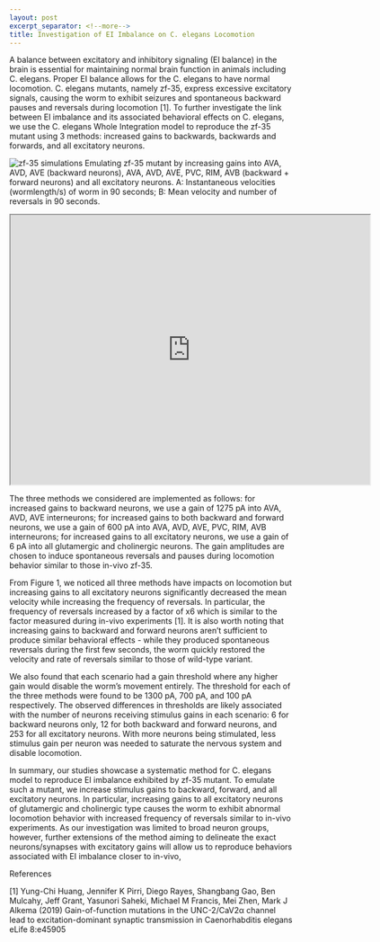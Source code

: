 ```yaml
---
layout: post
excerpt_separator: <!--more-->
title: Investigation of EI Imbalance on C. elegans Locomotion
---
```


A balance between excitatory and inhibitory signaling (EI balance) in the brain is essential for maintaining normal brain function in animals including C. elegans. Proper EI balance allows for the C. elegans to have normal locomotion. C. elegans mutants, namely zf-35, express excessive excitatory signals, causing the worm to exhibit seizures and spontaneous backward pauses and reversals during locomotion [1]. To further investigate the link between EI imbalance and its associated behavioral effects on C. elegans, we use the C. elegans Whole Integration model to reproduce the zf-35 mutant using 3 methods: increased gains to backwards, backwards and forwards, and all excitatory neurons.

![zf-35 simulations](/CelegansWholeIntegration/media/EI_Imbalance.png)
Emulating zf-35 mutant by increasing gains into AVA, AVD, AVE (backward neurons), AVA, AVD, AVE, PVC, RIM, AVB (backward + forward neurons) and all excitatory neurons. A: Instantaneous velocities (wormlength/s) of worm in 90 seconds; B: Mean velocity and number of reversals in 90 seconds.

<!--more-->

<iframe src="https://drive.google.com/file/d/1qNcRgfUkXMQYn_hWGBxUG8iZgdRJcJK4/preview" width="640" height="480" allow="autoplay"></iframe>

The three methods we considered are implemented as follows: for increased gains to backward neurons, we use a gain of 1275 pA into AVA, AVD, AVE interneurons; for increased gains to both backward and forward neurons, we use a gain of 600 pA into AVA, AVD, AVE, PVC, RIM, AVB interneurons; for increased gains to all excitatory neurons, we use a gain of 6 pA into all glutamergic and cholinergic neurons. The gain amplitudes are chosen to induce spontaneous reversals and pauses during locomotion behavior similar to those in-vivo zf-35.

From Figure 1, we noticed all three methods have impacts on locomotion but increasing gains to all excitatory neurons significantly decreased the mean velocity while increasing the frequency of reversals. In particular, the frequency of reversals increased by a factor of x6 which is similar to the factor measured during in-vivo experiments [1]. It is also worth noting that increasing gains to backward and forward neurons aren’t sufficient to produce similar behavioral effects - while they produced spontaneous reversals during the first few seconds, the worm quickly restored the velocity and rate of reversals similar to those of wild-type variant.

We also found that each scenario had a gain threshold where any higher gain would disable the worm’s movement entirely. The threshold for each of the three methods were found to be 1300 pA, 700 pA, and 100 pA respectively. The observed differences in thresholds are likely associated with the number of neurons receiving stimulus gains in each scenario: 6 for backward neurons only, 12 for both backward and forward neurons, and 253 for all excitatory neurons. With more neurons being stimulated, less stimulus gain per neuron was needed to saturate the nervous system and disable locomotion. 

In summary, our studies showcase a systematic method for C. elegans model to reproduce EI imbalance exhibited by zf-35 mutant. To emulate such a mutant, we increase stimulus gains to backward, forward, and all excitatory neurons. In particular, increasing gains to all excitatory neurons of glutamergic and cholinergic type causes the worm to exhibit abnormal locomotion behavior with increased frequency of reversals similar to in-vivo experiments. As our investigation was limited to broad neuron groups, however, further extensions of the method aiming to delineate the exact neurons/synapses with excitatory gains will allow us to reproduce behaviors associated with EI imbalance closer to in-vivo, 

References

[1] Yung-Chi Huang, Jennifer K Pirri, Diego Rayes, Shangbang Gao, Ben Mulcahy, Jeff Grant, Yasunori Saheki, Michael M Francis, Mei Zhen, Mark J Alkema (2019) Gain-of-function mutations in the UNC-2/CaV2α channel lead to excitation-dominant synaptic transmission in Caenorhabditis elegans eLife 8:e45905

